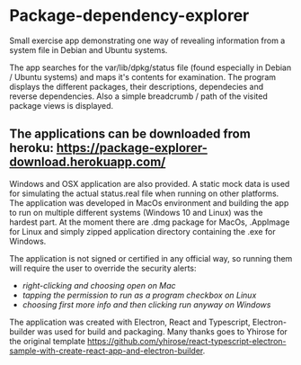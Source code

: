 # Package-dependency-explorer
Small exercise app demonstrating one way of revealing information from a system file in Debian and Ubuntu systems. 

The app searches for the var/lib/dpkg/status file (found especially in Debian / Ubuntu systems) and maps it's contents for examination. The program displays the different packages, their descriptions, dependecies and reverse dependencies. Also a simple breadcrumb / path of the visited package views is displayed.


## The applications can be downloaded from heroku: https://package-explorer-download.herokuapp.com/
Windows and OSX application are also provided. A static mock data is used for simulating the actual status.real file when running on other platforms. The application was developed in MacOs environment and building the app to run on multiple different systems (Windows 10 and Linux) was the hardest part. At the moment there are .dmg package for MacOs, .AppImage for Linux and simply zipped application directory containing the .exe for Windows.

The application is not signed or certified in any official way, so running them will require the user to override the security alerts:
* _right-clicking and choosing open on Mac_
* _tapping the permission to run as a program checkbox on Linux_
* _choosing first more info and then clicking run anyway on Windows_

The application was created with Electron, React and Typescript, Electron-builder was used for build and packaging. Many thanks goes to Yhirose for the original template https://github.com/yhirose/react-typescript-electron-sample-with-create-react-app-and-electron-builder.
